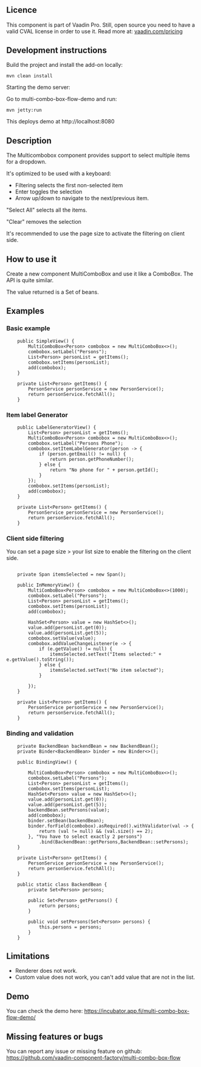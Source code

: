 # 

## Licence

This component is part of Vaadin Pro. Still, open source you need to have a valid CVAL license in order to use it. Read more at: [vaadin.com/pricing](https://vaadin.com/pricing)

## Development instructions

Build the project and install the add-on locally:
```
mvn clean install
```
Starting the demo server:

Go to multi-combo-box-flow-demo and run:
```
mvn jetty:run
```

This deploys demo at http://localhost:8080

## Description 

The Multicombobox component provides support to select multiple items for a dropdown.

It's optimized to be used with a keyboard:
* Filtering selects the first non-selected item
* Enter toggles the selection
* Arrow up/down to navigate to the next/previous item.

"Select All" selects all the items.

"Clear" removes the selection

It's recommended to use the page size to activate the filtering on client side.

## How to use it

Create a new component MultiComboBox and use it like a ComboBox. The API is quite similar.

The value returned is a Set of beans.

## Examples

### Basic example

```
    public SimpleView() {
        MultiComboBox<Person> combobox = new MultiComboBox<>();
        combobox.setLabel("Persons");
        List<Person> personList = getItems();
        combobox.setItems(personList);
        add(combobox);
    }

    private List<Person> getItems() {
        PersonService personService = new PersonService();
        return personService.fetchAll();
    }
```

### Item label Generator

```
    public LabelGeneratorView() {
        List<Person> personList = getItems();
        MultiComboBox<Person> combobox = new MultiComboBox<>();
        combobox.setLabel("Persons Phone");
        combobox.setItemLabelGenerator(person -> {
            if (person.getEmail() != null) {
                return person.getPhoneNumber();
            } else {
                return "No phone for " + person.getId();
            }
        });
        combobox.setItems(personList);
        add(combobox);
    }

    private List<Person> getItems() {
        PersonService personService = new PersonService();
        return personService.fetchAll();
    }
```

### Client side filtering

You can set a page size > your list size to enable the filtering on the client side.

```

    private Span itemsSelected = new Span();

    public InMemoryView() {
        MultiComboBox<Person> combobox = new MultiComboBox<>(1000);
        combobox.setLabel("Persons");
        List<Person> personList = getItems();
        combobox.setItems(personList);
        add(combobox);

        HashSet<Person> value = new HashSet<>();
        value.add(personList.get(0));
        value.add(personList.get(5));
        combobox.setValue(value);
        combobox.addValueChangeListener(e -> {
            if (e.getValue() != null) {
                itemsSelected.setText("Items selected:" + e.getValue().toString());
            } else {
                itemsSelected.setText("No item selected");
            }

        });
    }

    private List<Person> getItems() {
        PersonService personService = new PersonService();
        return personService.fetchAll();
    }
```

### Binding and validation

```
    private BackendBean backendBean = new BackendBean();
    private Binder<BackendBean> binder = new Binder<>();

    public BindingView() {

        MultiComboBox<Person> combobox = new MultiComboBox<>();
        combobox.setLabel("Persons");
        List<Person> personList = getItems();
        combobox.setItems(personList);
        HashSet<Person> value = new HashSet<>();
        value.add(personList.get(0));
        value.add(personList.get(5));
        backendBean.setPersons(value);
        add(combobox);
        binder.setBean(backendBean);
        binder.forField(combobox).asRequired().withValidator(val -> {
            return (val != null) && (val.size() == 2);
        }, "You have to select exactly 2 persons")
            .bind(BackendBean::getPersons,BackendBean::setPersons);
    }

    private List<Person> getItems() {
        PersonService personService = new PersonService();
        return personService.fetchAll();
    }

    public static class BackendBean {
        private Set<Person> persons;

        public Set<Person> getPersons() {
            return persons;
        }

        public void setPersons(Set<Person> persons) {
            this.persons = persons;
        }
    }
```

## Limitations

* Renderer does not work.
* Custom value does not work, you can't add value that are not in the list.

## Demo

You can check the demo here: https://incubator.app.fi/multi-combo-box-flow-demo/

## Missing features or bugs

You can report any issue or missing feature on github: https://github.com/vaadin-component-factory/multi-combo-box-flow
